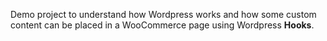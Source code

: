 Demo project to understand how Wordpress works and how some custom content can be placed in a WooCommerce page using Wordpress **Hooks**.
